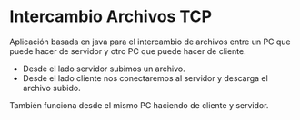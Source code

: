 # Intercambio Archivos TCP

Aplicación basada en java para el intercambio de archivos entre un PC que puede hacer de servidor y otro PC que puede hacer de cliente.

- Desde el lado servidor subimos un archivo.
- Desde el lado cliente nos conectaremos al servidor y descarga el archivo subido.

También funciona desde el mismo PC haciendo de cliente y servidor.